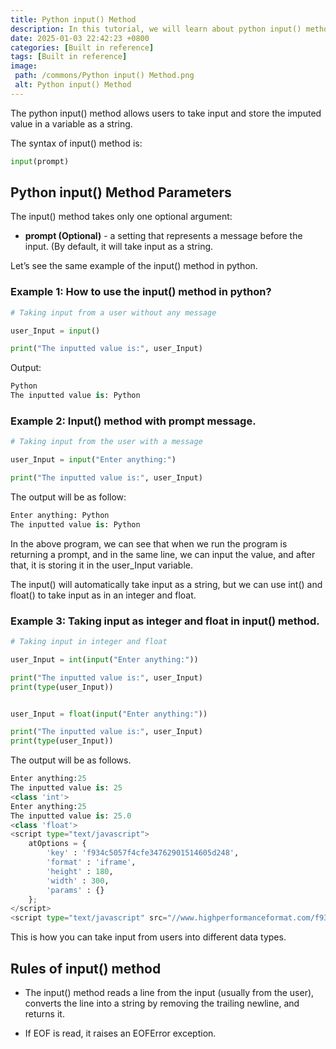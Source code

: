 ```yaml
---
title: Python input() Method
description: In this tutorial, we will learn about python input() method and its uses with  examples.
date: 2025-01-03 22:42:23 +0800
categories: [Built in reference]
tags: [Built in reference]
image:
 path: /commons/Python input() Method.png
 alt: Python input() Method
---
```


The python input() method allows users to take input and store the imputed value in a variable as a string.

The syntax of input() method is:

```python
input(prompt)

```

## Python input() Method Parameters

The input() method takes only one optional argument:

* **prompt (Optional)** \- a setting that represents a message before the input. (By default, it will take input as a string.

Let’s see the same example of the input() method in python.

<script type="text/javascript">
	atOptions = {
		'key' : 'f934c5057f4cfe34762901514605d248',
		'format' : 'iframe',
		'height' : 180,
		'width' : 300,
		'params' : {}
	};
</script>
<script type="text/javascript" src="//www.highperformanceformat.com/f934c5057f4cfe34762901514605d248/invoke.js"></script>
### Example 1: How to use the input() method in python?

```python
# Taking input from a user without any message

user_Input = input()

print("The inputted value is:", user_Input)

```

Output:

```python
Python
The inputted value is: Python

```

### Example 2: Input() method with prompt message.

```python
# Taking input from the user with a message

user_Input = input("Enter anything:")

print("The inputted value is:", user_Input)
```
<script type="text/javascript">
	atOptions = {
		'key' : 'f934c5057f4cfe34762901514605d248',
		'format' : 'iframe',
		'height' : 180,
		'width' : 300,
		'params' : {}
	};
</script>
<script type="text/javascript" src="//www.highperformanceformat.com/f934c5057f4cfe34762901514605d248/invoke.js"></script>

The output will be as follow:

```python
Enter anything: Python
The inputted value is: Python
```

In the above program, we can see that when we run the program is returning a prompt, and in the same line, we can input the value, and after that, it is storing it in the user\_Input variable.

The input() will automatically take input as a string, but we can use int() and float() to take input as in an integer and float. 

### Example 3: Taking input as integer and float in input() method.

```python
# Taking input in integer and float

user_Input = int(input("Enter anything:"))

print("The inputted value is:", user_Input)
print(type(user_Input))


user_Input = float(input("Enter anything:"))

print("The inputted value is:", user_Input)
print(type(user_Input))

```

The output will be as follows.

```python
Enter anything:25
The inputted value is: 25
<class 'int'>
Enter anything:25
The inputted value is: 25.0
<class 'float'>
<script type="text/javascript">
	atOptions = {
		'key' : 'f934c5057f4cfe34762901514605d248',
		'format' : 'iframe',
		'height' : 180,
		'width' : 300,
		'params' : {}
	};
</script>
<script type="text/javascript" src="//www.highperformanceformat.com/f934c5057f4cfe34762901514605d248/invoke.js"></script>
```

This is how you can take input from users into different data types.

## Rules of input() method

* The input() method reads a line from the input (usually from the user), converts the line into a string by removing the trailing newline, and returns it.  
    
* If EOF is read, it raises an EOFError exception.